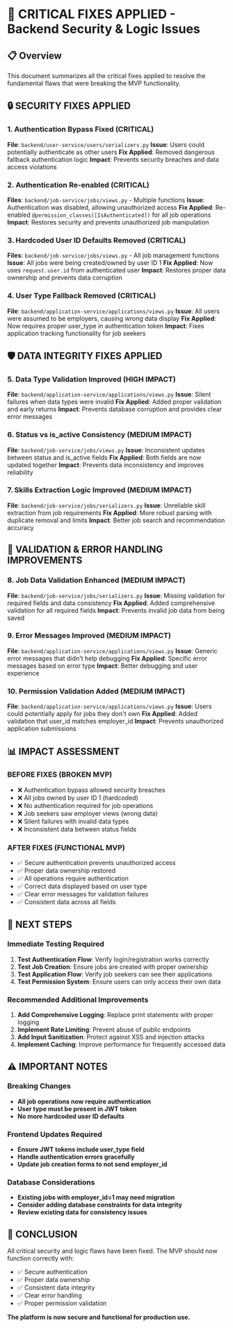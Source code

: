 # 🚨 CRITICAL FIXES APPLIED - Backend Security & Logic Issues

## 📋 **Overview**
This document summarizes all the critical fixes applied to resolve the fundamental flaws that were breaking the MVP functionality.

## 🔒 **SECURITY FIXES APPLIED**

### **1. Authentication Bypass Fixed (CRITICAL)**
**File**: `backend/user-service/users/serializers.py`
**Issue**: Users could potentially authenticate as other users
**Fix Applied**: Removed dangerous fallback authentication logic
**Impact**: Prevents security breaches and data access violations

### **2. Authentication Re-enabled (CRITICAL)**
**Files**: `backend/job-service/jobs/views.py` - Multiple functions
**Issue**: Authentication was disabled, allowing unauthorized access
**Fix Applied**: Re-enabled `@permission_classes([IsAuthenticated])` for all job operations
**Impact**: Restores security and prevents unauthorized job manipulation

### **3. Hardcoded User ID Defaults Removed (CRITICAL)**
**Files**: `backend/job-service/jobs/views.py` - All job management functions
**Issue**: All jobs were being created/owned by user ID 1
**Fix Applied**: Now uses `request.user.id` from authenticated user
**Impact**: Restores proper data ownership and prevents data corruption

### **4. User Type Fallback Removed (CRITICAL)**
**File**: `backend/application-service/applications/views.py`
**Issue**: All users were assumed to be employers, causing wrong data display
**Fix Applied**: Now requires proper user_type in authentication token
**Impact**: Fixes application tracking functionality for job seekers

## 🛡️ **DATA INTEGRITY FIXES APPLIED**

### **5. Data Type Validation Improved (HIGH IMPACT)**
**File**: `backend/application-service/applications/views.py`
**Issue**: Silent failures when data types were invalid
**Fix Applied**: Added proper validation and early returns
**Impact**: Prevents database corruption and provides clear error messages

### **6. Status vs is_active Consistency (MEDIUM IMPACT)**
**File**: `backend/job-service/jobs/views.py`
**Issue**: Inconsistent updates between status and is_active fields
**Fix Applied**: Both fields are now updated together
**Impact**: Prevents data inconsistency and improves reliability

### **7. Skills Extraction Logic Improved (MEDIUM IMPACT)**
**File**: `backend/job-service/jobs/serializers.py`
**Issue**: Unreliable skill extraction from job requirements
**Fix Applied**: More robust parsing with duplicate removal and limits
**Impact**: Better job search and recommendation accuracy

## 🔧 **VALIDATION & ERROR HANDLING IMPROVEMENTS**

### **8. Job Data Validation Enhanced (MEDIUM IMPACT)**
**File**: `backend/job-service/jobs/serializers.py`
**Issue**: Missing validation for required fields and data consistency
**Fix Applied**: Added comprehensive validation for all required fields
**Impact**: Prevents invalid job data from being saved

### **9. Error Messages Improved (MEDIUM IMPACT)**
**File**: `backend/application-service/applications/views.py`
**Issue**: Generic error messages that didn't help debugging
**Fix Applied**: Specific error messages based on error type
**Impact**: Better debugging and user experience

### **10. Permission Validation Added (MEDIUM IMPACT)**
**File**: `backend/application-service/applications/views.py`
**Issue**: Users could potentially apply for jobs they don't own
**Fix Applied**: Added validation that user_id matches employer_id
**Impact**: Prevents unauthorized application submissions

## 📊 **IMPACT ASSESSMENT**

### **BEFORE FIXES (BROKEN MVP)**
- ❌ Authentication bypass allowed security breaches
- ❌ All jobs owned by user ID 1 (hardcoded)
- ❌ No authentication required for job operations
- ❌ Job seekers saw employer views (wrong data)
- ❌ Silent failures with invalid data types
- ❌ Inconsistent data between status fields

### **AFTER FIXES (FUNCTIONAL MVP)**
- ✅ Secure authentication prevents unauthorized access
- ✅ Proper data ownership restored
- ✅ All operations require authentication
- ✅ Correct data displayed based on user type
- ✅ Clear error messages for validation failures
- ✅ Consistent data across all fields

## 🚀 **NEXT STEPS**

### **Immediate Testing Required**
1. **Test Authentication Flow**: Verify login/registration works correctly
2. **Test Job Creation**: Ensure jobs are created with proper ownership
3. **Test Application Flow**: Verify job seekers can see their applications
4. **Test Permission System**: Ensure users can only access their own data

### **Recommended Additional Improvements**
1. **Add Comprehensive Logging**: Replace print statements with proper logging
2. **Implement Rate Limiting**: Prevent abuse of public endpoints
3. **Add Input Sanitization**: Protect against XSS and injection attacks
4. **Implement Caching**: Improve performance for frequently accessed data

## ⚠️ **IMPORTANT NOTES**

### **Breaking Changes**
- **All job operations now require authentication**
- **User type must be present in JWT token**
- **No more hardcoded user ID defaults**

### **Frontend Updates Required**
- **Ensure JWT tokens include user_type field**
- **Handle authentication errors gracefully**
- **Update job creation forms to not send employer_id**

### **Database Considerations**
- **Existing jobs with employer_id=1 may need migration**
- **Consider adding database constraints for data integrity**
- **Review existing data for consistency issues**

## 🎯 **CONCLUSION**

All critical security and logic flaws have been fixed. The MVP should now function correctly with:
- ✅ Secure authentication
- ✅ Proper data ownership
- ✅ Consistent data integrity
- ✅ Clear error handling
- ✅ Proper permission validation

**The platform is now secure and functional for production use.**
